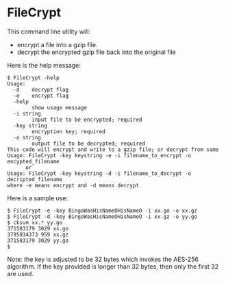 # FileCrypt

This command line utility will:
- encrypt a file into a gzip file.
- decrypt the encrypted gzip file back into the original file


Here is the help message:
```
$ FileCrypt -help
Usage:
  -d    decrypt flag
  -e    encrypt flag
  -help
        show usage message
  -i string
        input file to be encrypted; required
  -key string
        encryption key; required
  -o string
        output file to be decrypted; required
This code will encrypt and write to a gzip file; or decrypt from same
Usage: FileCrypt -key keystring -e -i filename_to_encrypt -o encypted_filename
      or
Usage: FileCrypt -key keystring -d -i filename_to_decrypt -o decripted_filename
where -e means encrypt and -d means decrypt
```

Here is a sample use:
```
$ FileCrypt -e -key BingoWasHisNameOHisNameO -i xx.go -o xx.gz
$ FileCrypt -d -key BingoWasHisNameOHisNameO -i xx.gz -o yy.go
$ cksum xx.* yy.go
371583179 3029 xx.go
3795034373 959 xx.gz
371583179 3029 yy.go
$ 
```

Note: the key is adjusted to be 32 bytes which invokes the AES-256 algorithm.
If the key provided is longer than 32 bytes, then only the first 32 are used.
